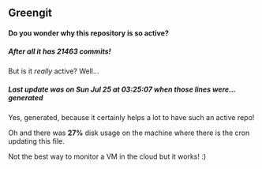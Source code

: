 ## Greengit

#### Do you wonder why this repository is so active?

##### After all it has 21463 commits!

But is it *really* active? Well...

##### Last update was on Sun Jul 25 at 03:25:07 when those lines were... generated

Yes, generated, because it certainly helps a lot to have such an active repo!

Oh and there was **27%** disk usage on the machine
where there is the cron updating this file.

Not the best way to monitor a VM in the cloud but it works! :)
